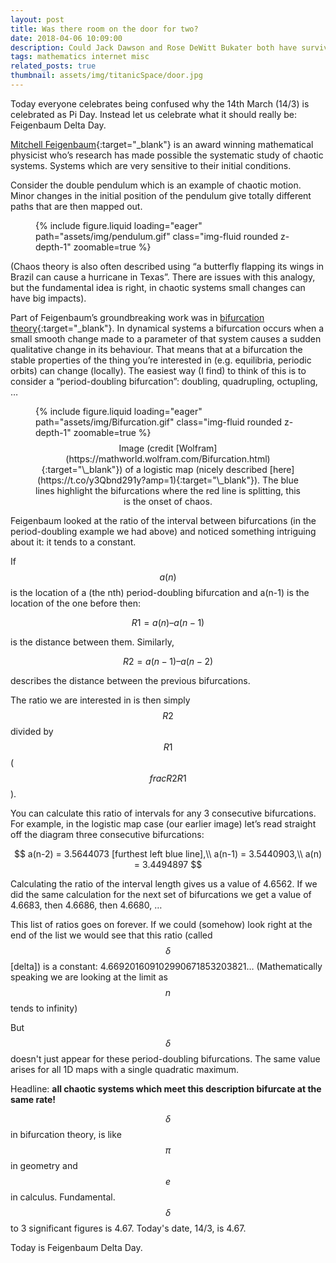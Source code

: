 ```yaml
---
layout: post
title: Was there room on the door for two?
date: 2018-04-06 10:09:00
description: Could Jack Dawson and Rose DeWitt Bukater both have survived by both floating on the door?
tags: mathematics internet misc
related_posts: true
thumbnail: assets/img/titanicSpace/door.jpg
---
```


Today everyone celebrates being confused why the 14th March (14/3) is celebrated as Pi Day. Instead let us celebrate what it should really be: Feigenbaum Delta Day.

[Mitchell Feigenbaum](https://en.wikipedia.org/wiki/Mitchell_Feigenbaum){:target="\_blank"} is an award winning mathematical physicist who’s research has made possible the systematic study of chaotic systems. Systems which are very sensitive to their initial conditions.

Consider the double pendulum which is an example of chaotic motion. Minor changes in the initial position of the pendulum give totally different paths that are then mapped out.

<div class="row mt-3">
    <div class="col-sm mt-3 mt-md-0">
        <figure>
            {% include figure.liquid loading="eager" path="assets/img/pendulum.gif" class="img-fluid rounded z-depth-1" zoomable=true %}
        </figure>
    </div>
</div>

(Chaos theory is also often described using “a butterfly flapping its wings in Brazil can cause a hurricane in Texas”. There are issues with this analogy, but the fundamental idea is right, in chaotic systems small changes can have big impacts).

Part of Feigenbaum’s groundbreaking work was in [bifurcation theory](https://en.wikipedia.org/wiki/Bifurcation_theory){:target="\_blank"}. In dynamical systems a bifurcation occurs when a small smooth change made to a parameter of that system causes a sudden qualitative change in its behaviour. That means that at a bifurcation the stable properties of the thing you’re interested in (e.g. equilibria, periodic orbits) can change (locally). The easiest way (I find) to think of this is to consider a “period-doubling bifurcation”: doubling, quadrupling, octupling, …

<div class="row mt-3">
    <div class="col-sm mt-3 mt-md-0">
        <figure>
            {% include figure.liquid loading="eager" path="assets/img/Bifurcation.gif" class="img-fluid rounded z-depth-1" zoomable=true %}
            <figcaption style="text-align: center; margin-top: 8px;">Image (credit [Wolfram](https://mathworld.wolfram.com/Bifurcation.html){:target="\_blank"}) of a logistic map (nicely described [here](https://t.co/y3Qbnd291y?amp=1){:target="\_blank"}). The blue lines highlight the bifurcations where the red line is splitting, this is the onset of chaos.</figcaption>
        </figure>
    </div>
</div>

Feigenbaum looked at the ratio of the interval between bifurcations (in the period-doubling example we had above) and noticed something intriguing about it: it tends to a constant.

If $$a(n)$$ is the location of a (the nth) period-doubling bifurcation and a(n-1) is the location of the one before then:

$$
R1 = a(n) – a(n-1)
$$

is the distance between them. Similarly,

$$
R2 = a(n-1) – a(n-2)
$$

describes the distance between the previous bifurcations.

The ratio we are interested in is then simply $$R2$$ divided by $$R1$$ ($$frac{R2}{R1}$$).

You can calculate this ratio of intervals for any 3 consecutive bifurcations. For example, in the logistic map case (our earlier image) let’s read straight off the diagram three consecutive bifurcations:

$$
a(n-2) = 3.5644073 [furthest left blue line],\\
a(n-1) = 3.5440903,\\
a(n) = 3.4494897
$$

Calculating the ratio of the interval length gives us a value of 4.6562. If we did the same calculation for the next set of bifurcations we get a value of 4.6683, then 4.6686, then 4.6680, …

This list of ratios goes on forever. If we could (somehow) look right at the end of the list we would see that this ratio (called $$\delta$$ [delta]) is a constant: 4.669201609102990671853203821… (Mathematically speaking we are looking at the limit as $$n$$ tends to infinity)

But $$\delta$$ doesn't just appear for these period-doubling bifurcations. The same value arises for all 1D maps with a single quadratic maximum.

Headline: **all chaotic systems which meet this description bifurcate at the same rate!**

$$\delta$$ in bifurcation theory, is like $$\pi$$ in geometry and $$e$$ in calculus. Fundamental. $$\delta$$ to 3 significant figures is 4.67. Today's date, 14/3, is 4.67.

Today is Feigenbaum Delta Day.
